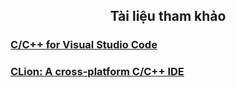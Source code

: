 <h2 align="center"> 
Tài liệu tham khảo
</h2>


### [C/C++ for Visual Studio Code](https://code.visualstudio.com/docs/languages/cpp) 
### [CLion: A cross-platform C/C++ IDE](https://www.jetbrains.com/clion/learn/) 


